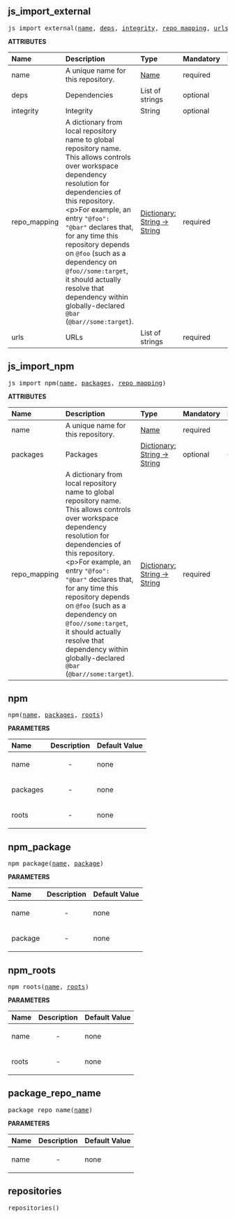 <!-- Generated with Stardoc: http://skydoc.bazel.build -->

<a id="#js_import_external"></a>

## js_import_external

<pre>
js_import_external(<a href="#js_import_external-name">name</a>, <a href="#js_import_external-deps">deps</a>, <a href="#js_import_external-integrity">integrity</a>, <a href="#js_import_external-repo_mapping">repo_mapping</a>, <a href="#js_import_external-urls">urls</a>)
</pre>

**ATTRIBUTES**

| Name                                                     | Description                                                                                                                                                                                                                                                                                                                                                                                                                                                                           | Type                                                                                      | Mandatory | Default |
| :------------------------------------------------------- | :------------------------------------------------------------------------------------------------------------------------------------------------------------------------------------------------------------------------------------------------------------------------------------------------------------------------------------------------------------------------------------------------------------------------------------------------------------------------------------ | :---------------------------------------------------------------------------------------- | :-------- | :------ |
| <a id="js_import_external-name"></a>name                 | A unique name for this repository.                                                                                                                                                                                                                                                                                                                                                                                                                                                    | <a href="https://bazel.build/docs/build-ref.html#name">Name</a>                           | required  |         |
| <a id="js_import_external-deps"></a>deps                 | Dependencies                                                                                                                                                                                                                                                                                                                                                                                                                                                                          | List of strings                                                                           | optional  | []      |
| <a id="js_import_external-integrity"></a>integrity       | Integrity                                                                                                                                                                                                                                                                                                                                                                                                                                                                             | String                                                                                    | optional  | ""      |
| <a id="js_import_external-repo_mapping"></a>repo_mapping | A dictionary from local repository name to global repository name. This allows controls over workspace dependency resolution for dependencies of this repository.&lt;p&gt;For example, an entry <code>"@foo": "@bar"</code> declares that, for any time this repository depends on <code>@foo</code> (such as a dependency on <code>@foo//some:target</code>, it should actually resolve that dependency within globally-declared <code>@bar</code> (<code>@bar//some:target</code>). | <a href="https://bazel.build/docs/skylark/lib/dict.html">Dictionary: String -> String</a> | required  |         |
| <a id="js_import_external-urls"></a>urls                 | URLs                                                                                                                                                                                                                                                                                                                                                                                                                                                                                  | List of strings                                                                           | required  |         |

<a id="#js_import_npm"></a>

## js_import_npm

<pre>
js_import_npm(<a href="#js_import_npm-name">name</a>, <a href="#js_import_npm-packages">packages</a>, <a href="#js_import_npm-repo_mapping">repo_mapping</a>)
</pre>

**ATTRIBUTES**

| Name                                                | Description                                                                                                                                                                                                                                                                                                                                                                                                                                                                           | Type                                                                                      | Mandatory | Default |
| :-------------------------------------------------- | :------------------------------------------------------------------------------------------------------------------------------------------------------------------------------------------------------------------------------------------------------------------------------------------------------------------------------------------------------------------------------------------------------------------------------------------------------------------------------------ | :---------------------------------------------------------------------------------------- | :-------- | :------ |
| <a id="js_import_npm-name"></a>name                 | A unique name for this repository.                                                                                                                                                                                                                                                                                                                                                                                                                                                    | <a href="https://bazel.build/docs/build-ref.html#name">Name</a>                           | required  |         |
| <a id="js_import_npm-packages"></a>packages         | Packages                                                                                                                                                                                                                                                                                                                                                                                                                                                                              | <a href="https://bazel.build/docs/skylark/lib/dict.html">Dictionary: String -> String</a> | optional  | {}      |
| <a id="js_import_npm-repo_mapping"></a>repo_mapping | A dictionary from local repository name to global repository name. This allows controls over workspace dependency resolution for dependencies of this repository.&lt;p&gt;For example, an entry <code>"@foo": "@bar"</code> declares that, for any time this repository depends on <code>@foo</code> (such as a dependency on <code>@foo//some:target</code>, it should actually resolve that dependency within globally-declared <code>@bar</code> (<code>@bar//some:target</code>). | <a href="https://bazel.build/docs/skylark/lib/dict.html">Dictionary: String -> String</a> | required  |         |

<a id="#npm"></a>

## npm

<pre>
npm(<a href="#npm-name">name</a>, <a href="#npm-packages">packages</a>, <a href="#npm-roots">roots</a>)
</pre>

**PARAMETERS**

| Name                              | Description               | Default Value |
| :-------------------------------- | :------------------------ | :------------ |
| <a id="npm-name"></a>name         | <p align="center"> - </p> | none          |
| <a id="npm-packages"></a>packages | <p align="center"> - </p> | none          |
| <a id="npm-roots"></a>roots       | <p align="center"> - </p> | none          |

<a id="#npm_package"></a>

## npm_package

<pre>
npm_package(<a href="#npm_package-name">name</a>, <a href="#npm_package-package">package</a>)
</pre>

**PARAMETERS**

| Name                                    | Description               | Default Value |
| :-------------------------------------- | :------------------------ | :------------ |
| <a id="npm_package-name"></a>name       | <p align="center"> - </p> | none          |
| <a id="npm_package-package"></a>package | <p align="center"> - </p> | none          |

<a id="#npm_roots"></a>

## npm_roots

<pre>
npm_roots(<a href="#npm_roots-name">name</a>, <a href="#npm_roots-roots">roots</a>)
</pre>

**PARAMETERS**

| Name                              | Description               | Default Value |
| :-------------------------------- | :------------------------ | :------------ |
| <a id="npm_roots-name"></a>name   | <p align="center"> - </p> | none          |
| <a id="npm_roots-roots"></a>roots | <p align="center"> - </p> | none          |

<a id="#package_repo_name"></a>

## package_repo_name

<pre>
package_repo_name(<a href="#package_repo_name-name">name</a>)
</pre>

**PARAMETERS**

| Name                                    | Description               | Default Value |
| :-------------------------------------- | :------------------------ | :------------ |
| <a id="package_repo_name-name"></a>name | <p align="center"> - </p> | none          |

<a id="#repositories"></a>

## repositories

<pre>
repositories()
</pre>
